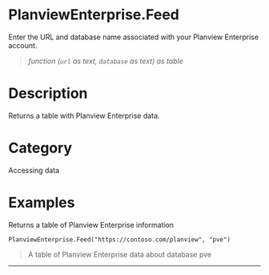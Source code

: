 # PlanviewEnterprise.Feed
Enter the URL and database name associated with your Planview Enterprise account.
> _function (<code>url</code> as text, <code>database</code> as text) as table_

# Description 
Returns a table with Planview Enterprise data.
# Category 
Accessing data
# Examples 
Returns a table of Planview Enterprise information
```
PlanviewEnterprise.Feed("https://contoso.com/planview", "pve")
```
> A table of Planview Enterprise data about database pve

***
